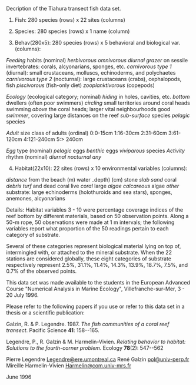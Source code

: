 Decription of the Tiahura transect fish data set.

1) Fish:           280 species (rows) x 22 sites (columns)


2) Species:        280 species (rows) x 1 name (column)


3) Behav(280x5):   280 species (rows) x 5 behavioral and biological var. (columns):

_Feeding_ habits (nominal)
	_herbivorous_
	_omnivorous_
	_diurnal grazer_ on sessile invertebrates: corals, alcyonarians, sponges, etc.
	_carnivorous type 1_ (diurnal): small crustaceans, molluscs, echinoderms, and polychaetes
	_carnivorous type 2_ (nocturnal): large crustaceans (crabs), cephalopods, fish
	_piscivorous_ (fish-only diet)
	_zooplanktivorous_ (copepods)

_Ecology_ (ecological category; nominal)
	_hiding_ in holes, cavities, etc.
	_bottom_ dwellers (often poor swimmers)
	_circling_ small territories around coral heads
	swimming _above_ the coral heads; larger vital neighbourhoods
	good _swimmer_, covering large distances on the reef
	_sub-surface_ species
	_pelagic_ species

_Adult_ size class of adults (ordinal)
	0:0-15cm
	1:16-30cm
	2:31-60cm
	3:61-120cm
	4:121-240cm
	5:> 240cm

_Egg_ type (nominal)
	_pelagic_ eggs
	_benthic_ eggs
	_viviparous_ species
_Activity_ rhythm (nominal)
	_diurnal_
	_nocturnal_
	_any_


4) Habitat(22x10): 22 sites (rows) x 10 environmental variables (columns):

_distance_ from the beach (m)
water _depth) (cm)
stone _slab_
_sand_
coral _debris_
_turf_ and dead coral
live _coral_
large _algae_
_calcareous_ algae
_other_ substrate: large echinoderms (holothuroids and sea stars), sponges, 
     anemones, alcyonarians

Details:
Habitat variables 3 - 10 were percentage coverage indices of the reef bottom by
different materials, based on 50 observation points. Along a 50-m rope, 50
observations were made at 1 m intervals; the following variables report what
proportion of the 50 readings pertain to each category of substrate.

Several of these categories represent biological material lying on top of, 
intermingled with, or attached to the mineral substrate. When the 22 stations 
are considered globally, these eight categories of substrate respectively 
represent 2.5%, 31.1%, 11.4%, 14.3%, 13.9%, 18.7%, 7.5%, and 0.7% of the 
observed points.

This data set was made available to the students in the European Advanced Course 
"Numerical Analysis in Marine Ecology", Villefranche-sur-Mer, 3 - 20 July 1996.

Please refer to the following papers if you use or refer to this data set in 
a thesis or a scientific publication:

Galzin, R. & P. Legendre. 1987. _The fish communities of a coral reef transect_. 
Pacific Science **41**: 158--165.

Legendre, P., R. Galzin & M. Harmelin-Vivien. _Relating behavior to habitat: 
Solutions to the fourth-corner problem_. Ecology **78**(2): 547--562

Pierre Legendre             Legendre@ere.umontreal.ca
René Galzin                 pol@univ-perp.fr
Mireille Harmelin-Vivien    Harmelin@com.univ-mrs.fr

June 1996
